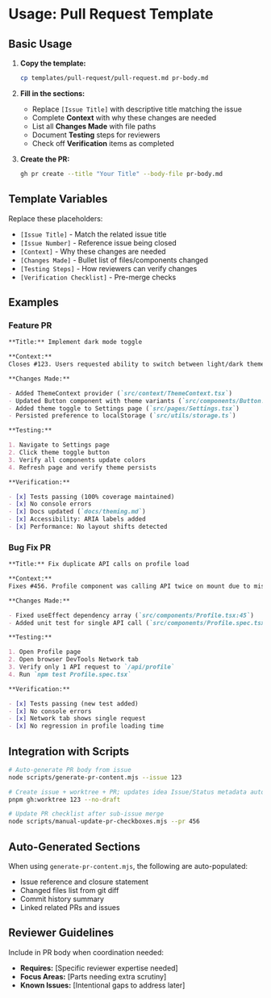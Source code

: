# Usage: Pull Request Template

## Basic Usage

1. **Copy the template:**

   ```bash
   cp templates/pull-request/pull-request.md pr-body.md
   ```

2. **Fill in the sections:**
   - Replace `[Issue Title]` with descriptive title matching the issue
   - Complete **Context** with why these changes are needed
   - List all **Changes Made** with file paths
   - Document **Testing** steps for reviewers
   - Check off **Verification** items as completed

3. **Create the PR:**
   ```bash
   gh pr create --title "Your Title" --body-file pr-body.md
   ```

## Template Variables

Replace these placeholders:

- `[Issue Title]` - Match the related issue title
- `[Issue Number]` - Reference issue being closed
- `[Context]` - Why these changes are needed
- `[Changes Made]` - Bullet list of files/components changed
- `[Testing Steps]` - How reviewers can verify changes
- `[Verification Checklist]` - Pre-merge checks

## Examples

### Feature PR

```markdown
**Title:** Implement dark mode toggle

**Context:**
Closes #123. Users requested ability to switch between light/dark themes for better accessibility and preference support.

**Changes Made:**

- Added ThemeContext provider (`src/context/ThemeContext.tsx`)
- Updated Button component with theme variants (`src/components/Button.tsx`)
- Added theme toggle to Settings page (`src/pages/Settings.tsx`)
- Persisted preference to localStorage (`src/utils/storage.ts`)

**Testing:**

1. Navigate to Settings page
2. Click theme toggle button
3. Verify all components update colors
4. Refresh page and verify theme persists

**Verification:**

- [x] Tests passing (100% coverage maintained)
- [x] No console errors
- [x] Docs updated (`docs/theming.md`)
- [x] Accessibility: ARIA labels added
- [x] Performance: No layout shifts detected
```

### Bug Fix PR

```markdown
**Title:** Fix duplicate API calls on profile load

**Context:**
Fixes #456. Profile component was calling API twice on mount due to missing dependency array in useEffect, causing performance issues and duplicate data processing.

**Changes Made:**

- Fixed useEffect dependency array (`src/components/Profile.tsx:45`)
- Added unit test for single API call (`src/components/Profile.spec.tsx`)

**Testing:**

1. Open Profile page
2. Open browser DevTools Network tab
3. Verify only 1 API request to `/api/profile`
4. Run `npm test Profile.spec.tsx`

**Verification:**

- [x] Tests passing (new test added)
- [x] No console errors
- [x] Network tab shows single request
- [x] No regression in profile loading time
```

## Integration with Scripts

```bash
# Auto-generate PR body from issue
node scripts/generate-pr-content.mjs --issue 123

# Create issue + worktree + PR; updates idea Issue/Status metadata automatically
pnpm gh:worktree 123 --no-draft

# Update PR checklist after sub-issue merge
node scripts/manual-update-pr-checkboxes.mjs --pr 456
```

## Auto-Generated Sections

When using `generate-pr-content.mjs`, the following are auto-populated:

- Issue reference and closure statement
- Changed files list from git diff
- Commit history summary
- Linked related PRs and issues

## Reviewer Guidelines

Include in PR body when coordination needed:

- **Requires:** [Specific reviewer expertise needed]
- **Focus Areas:** [Parts needing extra scrutiny]
- **Known Issues:** [Intentional gaps to address later]
